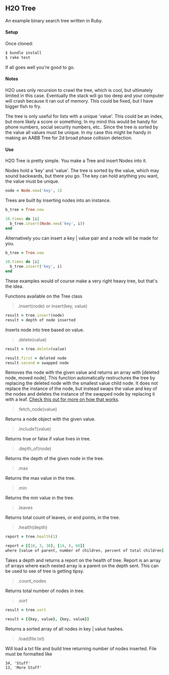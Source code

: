 ## H2O Tree
An example binary search tree written in Ruby.

#### Setup
Once cloned:
``` bash
$ bundle install
$ rake test
```
If all goes well you're good to go.

#### Notes
H2O uses only recursion to crawl the tree, which is cool, but ultimately limited in this case. Eventually the stack will go too deep and your computer will crash because it ran out of memory. This could be fixed, but I have bigger fish to fry.

The tree is only useful for lists with a unique 'value'. This could be an index, but more likely a score or something. In my mind this would be handy for phone numbers, social security numbers, etc.. Since the tree is sorted by the value all values must be unique. In my case this might be handy in making an AABB Tree for 2d broad phase collision detection.

#### Use
H2O Tree is pretty simple. You make a Tree and insert Nodes into it.

Nodes hold a 'key' and 'value'. The tree is sorted by the value, which may sound backwards, but there you go. The key can hold anything you want, the value must be unique.
```Ruby
node = Node.new('key', 1)
```
Trees are built by inserting nodes into an instance.

```Ruby
b_tree = Tree.new

10.times do |i|
  b_tree.insert(Node.new('key', i))
end
```
Alternatively you can insert a key | value pair and a node will be made for you.
```Ruby
b_tree = Tree.new

10.times do |i|
  b_tree.insert('key', i)
end
```
These examples would of course make a very right heavy tree, but that's the idea.

Functions available on the Tree class

> .insert(node) or insert(key, value)

```Ruby
result = tree.insert(node)
result = depth of node inserted
```
Inserts node into tree based on value.

> .delete(value)

```Ruby
result = tree.delete(value)

result.first = deleted node
result.second = swapped node
```
Removes the node with the given value and returns an array with [deleted node, moved node]. This function automatically restructures the tree by replacing the deleted node with the smallest value child node. It does not replace the instance of the node, but instead swaps the value and key of the nodes and deletes the instance of the swapped node by replacing it with a leaf. [Check this out for more on how that works](http://www.algolist.net/Data_structures/Binary_search_tree/Removal).

> .fetch_node(value)

Returns a node object with the given value.

> .include?(value)

Returns true or false if value lives in tree.

> .depth_of(node)

Returns the depth of the given node in the tree.

> .max

Returns the max value in the tree.

> .min

Returns the min value in the tree.

> .leaves

Returns total count of leaves, or end points, in the tree.

> .health(depth)

```Ruby
report = tree.health(1)

report = [[10, 3, 30], [14, 6, 60]]
where [value of parent, number of children, percent of total children]
```
Takes a depth and returns a report on the health of tree. Report is an array of arrays where each nested array is a parent on the depth sent. This can be used to see of tree is getting tipsy.

 > .count_nodes

 Returns total number of nodes in tree.

 > .sort

```Ruby
result = tree.sort

result = [{key, value}, {key, value}]
```
 Returns a sorted array of all nodes in key | value hashes.

 > .load(file.txt)

 Will load a txt file and build tree returning number of nodes inserted. File must be formatted like

 ```
 34, 'Stuff'
 13, 'More Stuff'
 ```